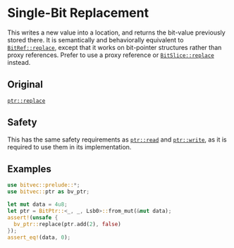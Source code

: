 # Single-Bit Replacement

This writes a new value into a location, and returns the bit-value previously
stored there. It is semantically and behaviorally equivalent to
[`BitRef::replace`][0], except that it works on bit-pointer structures rather
than proxy references. Prefer to use a proxy reference or
[`BitSlice::replace`][1] instead.

## Original

[`ptr::replace`](core::ptr::replace)

## Safety

This has the same safety requirements as [`ptr::read`][2] and [`ptr::write`][3],
as it is required to use them in its implementation.

## Examples

```rust
use bitvec::prelude::*;
use bitvec::ptr as bv_ptr;

let mut data = 4u8;
let ptr = BitPtr::<_, _, Lsb0>::from_mut(&mut data);
assert!(unsafe {
  bv_ptr::replace(ptr.add(2), false)
});
assert_eq!(data, 0);
```

[0]: crate::ptr::BitRef::replace
[1]: crate::slice::BitSlice::replace
[2]: crate::ptr::read
[3]: crate::ptr::write
